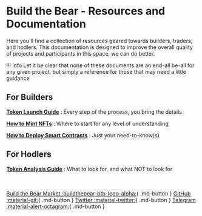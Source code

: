 # **Build the Bear - Resources and Documentation**
Here you'll find a collection of resources geared towards builders, traders, and hodlers.
This documentation is designed to improve the overall quality of projects and participants in this space, we can do better.

!!! info
    Let it be clear that none of these documents are an end-all be-all for any given project, but simply a reference for those that may need a little guidance

## For Builders
**[Token Launch Guide](/docs/launch)** : Every step of the process, you bring the details

**[How to Mint NFTs](/docs/minting)** : Where to start for any level of understanding

**[How to Deploy Smart Contracts](/docs/deploying)** : Just your need-to-know(s)

## For Hodlers
**[Token Analysis Guide](/docs/analysis)** : What to look for, and what NOT to look for

<br></br>
[Build the Bear Market :buildthebear-btb-logo-alpha:](https://www.buildthebear.market){ .md-button }
[GitHub :material-git:](https://github.com/Build-the-Bear){ .md-button }
[Twitter :material-twitter:](https://twitter.com/BuildingtheBear){ .md-button }
[Telegram :material-alert-octagram:](https://www.t.me/BuildtheBear){ .md-button }
